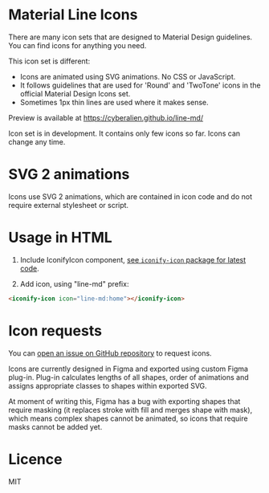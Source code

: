 # Material Line Icons

There are many icon sets that are designed to Material Design guidelines. You can find icons for anything you need.

This icon set is different:

-   Icons are animated using SVG animations. No CSS or JavaScript.
-   It follows guidelines that are used for 'Round' and 'TwoTone' icons in the official Material Design Icons set.
-   Sometimes 1px thin lines are used where it makes sense.

Preview is available at https://cyberalien.github.io/line-md/

Icon set is in development. It contains only few icons so far. Icons can change any time.

# SVG 2 animations

Icons use SVG 2 animations, which are contained in icon code and do not require external stylesheet or script.

# Usage in HTML

1. Include IconifyIcon component, [see `iconify-icon` package for latest code](https://www.npmjs.com/package/iconify-icon).

2. Add icon, using "line-md" prefix:

```html
<iconify-icon icon="line-md:home"></iconify-icon>
```

# Icon requests

You can [open an issue on GitHub repository](https://github.com/cyberalien/line-md/issues) to request icons.

Icons are currently designed in Figma and exported using custom Figma plug-in. Plug-in calculates lengths of all shapes, order of animations and assigns appropriate classes to shapes within exported SVG.

At moment of writing this, Figma has a bug with exporting shapes that require masking (it replaces stroke with fill and merges shape with mask), which means complex shapes cannot be animated, so icons that require masks cannot be added yet.

# Licence

MIT
